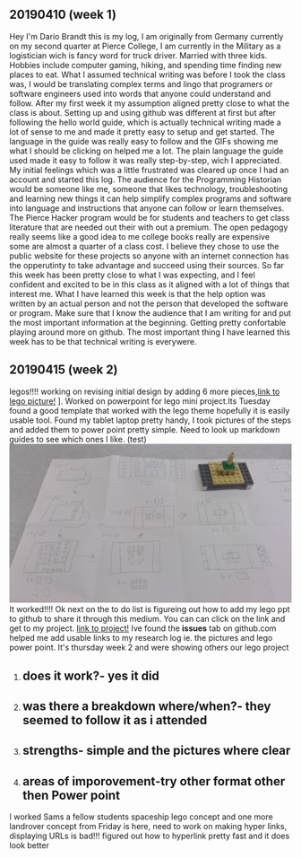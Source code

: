 ## 20190410 (week 1)

Hey I'm Dario Brandt this is my log, I am originally from Germany currently on my second quarter at Pierce College, I am currently in the Military as a logistician wich is fancy word for truck driver. Married with three kids. Hobbies include computer gaming, hiking, and spending time finding new places to eat.
What I assumed technical writing was before I took the class was, I would be translating complex terms and lingo that programers or software engineers used into words that anyone could understand and follow. After my first week it my assumption aligned pretty close to what the class is about.
Setting up and using github was different at first but after following the hello world guide, which is actually technical writing made a lot of sense to me and made it pretty easy to setup and get started. The language in the guide was really easy to follow and the GIFs showing me what I should be clicking on helped me a lot. The plain language the guide used made it easy to follow it was really step-by-step, wich I appreciated. My initial feelings which was a little frustrated was cleared up once I had an account and started this log.
The audience for the Programming Historian would be someone like me, someone that likes technology, troubleshooting and learning new things it can help simplify complex programs and software into language and instructions that anyone can follow or learn themselves. The Pierce Hacker program would be for students and teachers to get class literature that are needed out their with out a premium. The open pedagogy really seems like a good idea to me college books really are expensive some are almost a quarter of a class cost. I believe they chose to use the public website for these projects so anyone with an internet connection has the opperutinty to take advantage and succeed using their sources.
So far this week has been pretty close to what I was expecting, and I feel confident and excited to be in this class as it aligned with a lot of things that interest me. What I have learned this week is that the help option was written by an actual person and not the person that developed the software or program. Make sure that I know the audience that I am writing for and put the most important information at the beginning. Getting pretty confortable playing around more on github. The most important thing I have learned this week has to be that technical writing is everywere. 

## 20190415 (week 2)

legos!!!! working on revising initial design by adding 6 more pieces,[link to lego picture!](https://github.com/TTraum/research-log-/blob/weekly-log/lego%20project1.jpg)
]. Worked on powerpoint for lego mini project.Its Tuesday found a good template that worked with the lego theme hopefully it is easily usable tool. Found my tablet laptop pretty handy, I took pictures of the steps and added them to power point pretty simple. Need to look up markdown guides to see which ones I like.
(test)![](https://github.com/TTraum/research-log-/blob/weekly-log/lego%20project1.jpg)
It worked!!!!
Ok next on the to do list is figureing out how to add my lego ppt to github to share it through this medium. You can can click on the link and get to my project.
[link to project!](https://github.com/TTraum/research-log-/blob/weekly-log/lego%20project-Brandt.pptx)
Ive found the **issues** tab on github.com helped me add usable links to my research log ie. the pictures and lego power point.
It's thursday week 2 and were showing others our lego project
1. ## does it work?- yes it did 
2. ## was there a breakdown where/when?- they seemed to follow it as i attended 
3. ## strengths- simple and the pictures where clear
4. ## areas of imporovement-try other format other then Power point
I worked Sams a fellow students spaceship lego concept and one more landrover concept from 
Friday is here, need to work on making hyper links, displaying URLs is bad!!! figured out how to hyperlink pretty fast and it does look better 
